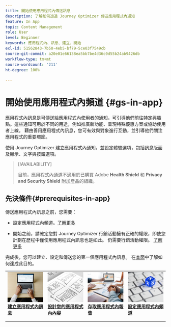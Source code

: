 ```yaml
---
title: 開始使用應用程式內傳送訊息
description: 了解如何透過 Journey Optimizer 傳送應用程式內通知
feature: In App
topic: Content Management
role: User
level: Beginner
keywords: 應用程式內、訊息、建立、開始
exl-id: 51562843-7b50-4eb5-bf79-5ce03f7549cb
source-git-commit: a20e01e66138ea5bb7be4d36c0d55b24ab9426db
workflow-type: tm+mt
source-wordcount: '211'
ht-degree: 100%

---
```


# 開始使用應用程式內頻道 {#gs-in-app}

應用程式內訊息是可傳送給應用程式內使用者的通知，可引導他們前往特定興趣點。這些通知可用於不同的用途，例如推廣新功能、呈現特殊優惠方案或協助使用者上線。 藉由善用應用程式內訊息，您可有效與對象進行互動，並引導他們關注應用程式的重要環節。

使用 Journey Optimizer 建立應用程式內通知，並設定體驗選項，包括訊息版面及顯示、文字與按鈕選項。 

>[!AVAILABILITY]
>
>目前，應用程式內通道不適用於已購買 Adobe **Health Shield** 和 **Privacy and Security Shield** 附加產品的組織。

## 先決條件{#prerequisites-in-app}

傳送應用程式內訊息之前，您需要：

* 設定應用程式內頻道。[了解更多](inapp-configuration.md)

* 開始之前，請確定您對 Journey Optimizer 行銷活動擁有正確的權限，即使您計劃在歷程中僅使用應用程式內訊息也是如此。 仍需要行銷活動權限。 [了解更多](../campaigns/get-started-with-campaigns.md#campaign-prerequisites)

完成後，您可以建立、設定和傳送您的第一個應用程式內訊息。 在[本節](create-in-app.md)中了解如何達成此目的。

<table style="table-layout:fixed"><tr style="border: 0;">
<td>
<a href="create-in-app.md">
<img alt="銷售機會" src="../assets/do-not-localize/inapp-create.jpeg">
</a>
<div><a href="create-in-app.md"><strong>建立應用程式內訊息</strong>
</div>
<p>
</td>
<td>
<a href="design-in-app.md">
<img alt="不頻繁" src="../assets/do-not-localize/inapp-design.jpg">
</a>
<div>
<a href="design-in-app.md"><strong>設計您的應用程式內內容</strong></a>
</div>
<p></td>
<td>
<a href="../reports/campaign-global-report.md#inapp-global">
<img alt="驗證" src="../assets/do-not-localize/inapp-report.jpg">
</a>
<div>
<a href="../reports/campaign-global-report.md#inapp-global"><strong>存取應用程式內報告</strong></a>
</div>
<p>
</td>
<td>
<a href="inapp-configuration.md">
<img alt="驗證" src="../assets/do-not-localize/inapp-config.jpg">
</a>
<div>
<a href="inapp-configuration.md"><strong>設定應用程式內頻道</strong></a>
</div>
<p>
</td>
</tr></table>

